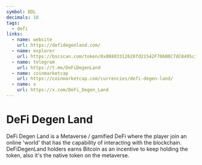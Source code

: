 ```yaml
---
symbol: DDL
decimals: 18
tags:
  - defi
links:
  - name: website
    url: https://defidegenland.com/
  - name: explorer
    url: https://bscscan.com/token/0x88803312628fd21542F706B0C7dC8495c1c10B2e
  - name: telegram
    url: https://t.me/DeFiDegenLand
  - name: coinmarketcap
    url: https://coinmarketcap.com/currencies/defi-degen-land/
  - name: x
    url: https://x.com/DeFi_Degen_Land
---
```


# DeFi Degen Land

DeFi Degen Land is a Metaverse / gamified DeFi where the player join an online 'world' that has the capability of interacting with the blockchain. DeFiDegenLand holders earns Bitcoin as an incentive to keep holding the token, also it's the native token on the metaverse.
